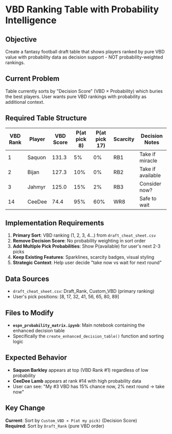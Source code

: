 # VBD Ranking Table with Probability Intelligence

## Objective
Create a fantasy football draft table that shows players ranked by pure VBD value with probability data as decision support - NOT probability-weighted rankings.

## Current Problem
Table currently sorts by "Decision Score" (VBD × Probability) which buries the best players. User wants pure VBD rankings with probability as additional context.

## Required Table Structure

| VBD Rank | Player | VBD Score | P(at pick 8) | P(at pick 17) | Scarcity | Decision Notes |
|----------|---------|-----------|--------------|---------------|----------|----------------|
| 1 | Saquon | 131.3 | 5% | 0% | RB1 | Take if miracle |
| 2 | Bijan | 127.3 | 10% | 0% | RB2 | Take if available |
| 3 | Jahmyr | 125.0 | 15% | 2% | RB3 | Consider now? |
| 14 | CeeDee | 74.4 | 95% | 60% | WR8 | Safe to wait |

## Implementation Requirements

1. **Primary Sort**: VBD ranking (1, 2, 3, 4...) from `draft_cheat_sheet.csv`
2. **Remove Decision Score**: No probability weighting in sort order
3. **Add Multiple Pick Probabilities**: Show P(available) for user's next 2-3 picks
4. **Keep Existing Features**: Sparklines, scarcity badges, visual styling
5. **Strategic Context**: Help user decide "take now vs wait for next round"

## Data Sources
- `draft_cheat_sheet.csv`: Draft_Rank, Custom_VBD (primary ranking)
- User's pick positions: [8, 17, 32, 41, 56, 65, 80, 89]

## Files to Modify
- **`espn_probability_matrix.ipynb`**: Main notebook containing the enhanced decision table
- Specifically the `create_enhanced_decision_table()` function and sorting logic

## Expected Behavior
- **Saquon Barkley** appears at top (VBD Rank #1) regardless of low probability
- **CeeDee Lamb** appears at rank #14 with high probability data
- User can see: "My #3 VBD has 15% chance now, 2% next round → take now"

## Key Change
**Current**: Sort by `Custom_VBD × P(at my pick)` (Decision Score)  
**Required**: Sort by `Draft_Rank` (pure VBD order)